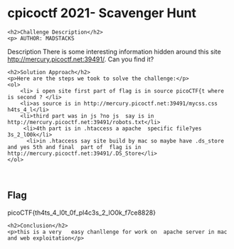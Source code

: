 <title>cpicoctf 2021- Scavenger Hunt</title>

<!DOCTYPE html>
<html>
<head>
    
</head>
<body>
    <h1>cpicoctf 2021- Scavenger Hunt</h1>

    <h2>Challenge Description</h2>
    <p> AUTHOR: MADSTACKS

Description
There is some interesting information hidden around this site http://mercury.picoctf.net:39491/. Can you find it?

</p>

    <h2>Solution Approach</h2>
    <p>Here are the steps we took to solve the challenge:</p>
    <ol>
        <li> i open site first part of flag is in source picoCTF{t where is second ? </li>
        <li>as source is in http://mercury.picoctf.net:39491/mycss.css h4ts_4_l</li>
        <li>third part was in js ?no js  say is in   http://mercury.picoctf.net:39491/robots.txt</li>
         <li>4th part is in .htaccess a apache  specific file?yes 3s_2_lO0k</li>
          <li>in .htaccess say site build by mac so maybe have .ds_store and yes 5th and final  part of  flag is in http://mercury.picoctf.net:39491/.DS_Store</li> 
    </ol>
<br>
    <h2>Flag</h2>
    <p class="flag">picoCTF{th4ts_4_l0t_0f_pl4c3s_2_lO0k_f7ce8828}
</p>

    <h2>Conclusion</h2>
    <p>this is a very   easy chanllenge for work on  apache server in mac and web exploitation</p>
</body>
</html>
